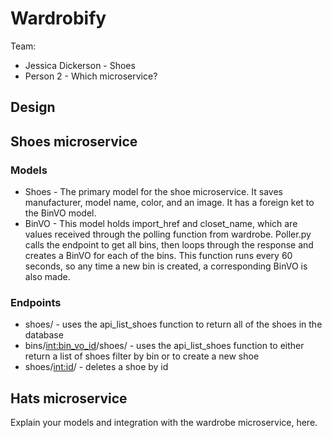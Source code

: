 # Wardrobify

Team:

* Jessica Dickerson - Shoes
* Person 2 - Which microservice?

## Design

## Shoes microservice

### Models
* Shoes - The primary model for the shoe microservice. It saves manufacturer, model name, color, and an image. It has a foreign ket to the BinVO model.
* BinVO - This model holds import_href and closet_name, which are values received through the polling function from wardrobe. Poller.py calls the endpoint to get all bins, then loops through the response and creates a BinVO for each of the bins. This function runs every 60 seconds, so any time a new bin is created, a corresponding BinVO is also made.

### Endpoints
* shoes/ - uses the api_list_shoes function to return all of the shoes in the database
* bins/<int:bin_vo_id>/shoes/ - uses the api_list_shoes function to either return a list of shoes filter by bin or to create a new shoe
* shoes/<int:id>/ - deletes a shoe by id

## Hats microservice

Explain your models and integration with the wardrobe
microservice, here.
